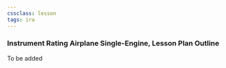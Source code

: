 ```yaml
---
cssclass: lesson
tags: ira
---
```

### Instrument Rating Airplane Single-Engine, Lesson Plan Outline
To be added